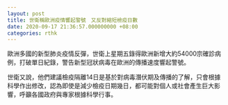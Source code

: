 ```yaml
---
layout: post
title: 世衛稱歐洲疫情響起警號　又反對縮短檢疫日數
date: 2020-09-17 21:36:57.000000000 +08:00
categories: rthk
---
```


歐洲多國的新型肺炎疫情反彈，世衛上星期五錄得歐洲新增大約54000宗確診病例，打破單日紀錄，警告新型冠狀病毒在歐洲的傳播速度響起警號。

世衛又說，他們建議檢疫隔離14日是基於對病毒潛伏期及傳播的了解，只會根據科學作出修改，認為即使是減少檢疫日期幾日，都可能對個人或社會產生巨大影響，呼籲各國政府與專家根據科學行事。
